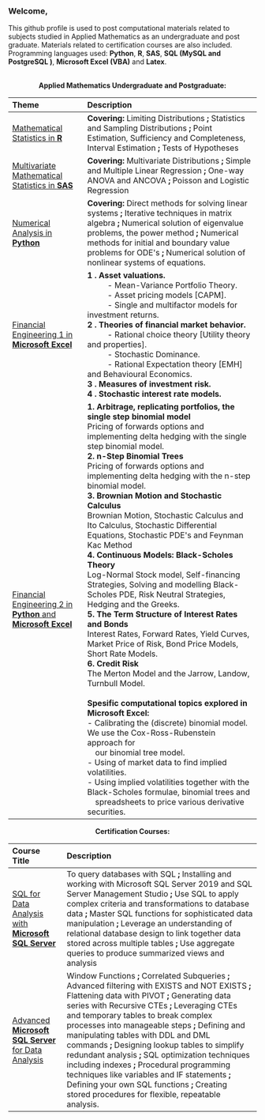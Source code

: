 ### Welcome,

This github profile is used to post computational materials related to subjects studied in Applied Mathematics as an undergraduate and post graduate. Materials related to certification courses are also included. Programming languages used: <b>Python</b>,  <b>R</b>,  <b>SAS</b>,  <b>SQL (MySQL and PostgreSQL )</b>,  <b>Microsoft Excel (VBA)</b> and  <b>Latex</b>.<br><br>
	
<p align="center">
  <b>Applied Mathematics Undergraduate and Postgraduate:</b>
</p>

| Theme | Description |
| :---- | :------     |  
| <a href='https://github.com/jwGreeff/Mathematical-Statistics-in-R'>Mathematical Statistics in <b>R</b></a>      | <b>Covering:</b> Limiting Distributions <b>;</b> Statistics and Sampling Distributions <b>;</b> Point Estimation, Sufficiency and Completeness, Interval Estimation <b>;</b> Tests of Hypotheses      |
| <a href='https://github.com/jwGreeff/Multivariate-Mathematical-Statistics-in-SAS'>Multivariate Mathematical Statistics in <b>SAS</b></a>   | <b>Covering:</b> Multivariate Distributions <b>;</b> Simple and Multiple Linear Regression <b>;</b> One-way ANOVA and ANCOVA <b>;</b> Poisson and Logistic Regression | 
| <a href='https://github.com/jwGreeff/Numerical-Analysis-in-Python'>Numerical Analysis in <b>Python</b></a>  | <b>Covering:</b> Direct methods for solving linear systems <b>;</b> Iterative techniques in matrix algebra <b>;</b> Numerical solution of eigenvalue problems, the power method <b>;</b> Numerical methods for initial and boundary value problems for ODE's <b>;</b> Numerical solution of nonlinear systems of equations.        | 
| <a href='https://github.com/jwGreeff/Financial-Engineering-1-in-Microsoft-Excel'>Financial Engineering 1 in <b>Microsoft Excel</b></a> | <b>1 . Asset valuations.</b> <br>&emsp; &emsp; - Mean-Variance Portfolio Theory. <br>&emsp; &emsp; - Asset pricing models [CAPM]. <br>&emsp; &emsp; - Single and multifactor models for investment returns. <br><b>2 . Theories of financial market behavior. </b><br>&emsp; &emsp; - Rational choice theory [Utility theory and properties]. <br>&emsp; &emsp; - Stochastic Dominance. <br>&emsp; &emsp; - Rational Expectation theory [EMH] and Behavioural Economics. <br><b>3 . Measures of investment risk.</b> <br><b>4 . Stochastic interest rate models.</b>        |
| <a href='https://github.com/jwGreeff/Financial-Engineering-2-in-Python-and-Microsoft-Excel'>Financial Engineering 2 in <b>Python</b> and <b>Microsoft Excel</b></a>  | <b>1. Arbitrage, replicating portfolios, the single step  binomial model</b> <br> Pricing of forwards options and implementing delta hedging with the single step binomial model. <br><b>2. n-Step Binomial Trees </b><br>Pricing of forwards options and implementing delta hedging with the n-step binomial model. <br><b>3. Brownian Motion and Stochastic Calculus</b> <br> Brownian Motion, Stochastic Calculus and Ito Calculus, Stochastic Differential Equations, Stochastic PDE's and Feynman Kac Method <br><b>4. Continuous Models: Black-Scholes Theory</b><br> Log-Normal Stock model, Self-financing Strategies, Solving and modelling Black-Scholes PDE, Risk Neutral Strategies, Hedging and the Greeks. <br><b>5. The Term Structure of Interest Rates and Bonds</b> <br> Interest Rates, Forward Rates, Yield Curves, Market Price of Risk, Bond Price Models, Short Rate Models. <br><b>6. Credit Risk</b> <br> The Merton Model and the Jarrow, Landow, Turnbull Model. <br><br><b>Spesific computational topics explored in Microsoft Excel:</b><br>- Calibrating the (discrete) binomial model. We use the Cox-Ross-Rubenstein approach for <br>&emsp;our binomial tree model.<br> - Using of market data to find implied volatilities.<br> - Using implied volatilities together with the Black-Scholes formulae, binomial trees and <br>&emsp;spreadsheets to price various derivative securities. | <br>

<p align="center">
  <b>Certification Courses:</b>
</p>

| Course Title  | Description |
| :----------   | :------     | 
| <a href='https://github.com/jwGreeff/SQL-for-Data-Analysis-with-Microsoft-SQL-Server'>SQL for Data Analysis with <b>Microsoft SQL Server</b></a>      | To query databases with SQL <b>;</b> Installing and working with Microsoft SQL Server 2019 and SQL Server Management Studio <b>;</b> Use SQL to apply complex criteria and transformations to database data <b>;</b> Master SQL functions for sophisticated data manipulation <b>;</b> Leverage an understanding of relational database design to link together data stored across multiple tables <b>;</b> Use aggregate queries to produce summarized views and analysis   |
| <a href='https://github.com/jwGreeff/Advanced-Microsoft-SQL-Server-for-Data-Analysis'>Advanced <b>Microsoft SQL Server</b> for Data Analysis</a>      | Window Functions <b>;</b> Correlated Subqueries <b>;</b> Advanced filtering with EXISTS and NOT EXISTS <b>;</b> Flattening data with PIVOT <b>;</b> Generating data series with Recursive CTEs <b>;</b> Leveraging CTEs and temporary tables to break complex processes into manageable steps <b>;</b> Defining and manipulating tables with DDL and DML commands <b>;</b> Designing lookup tables to simplify redundant analysis <b>;</b> SQL optimization techniques including indexes <b>;</b> Procedural programming techniques like variables and IF statements <b>;</b> Defining your own SQL functions <b>;</b> Creating stored procedures for flexible, repeatable analysis.   |
